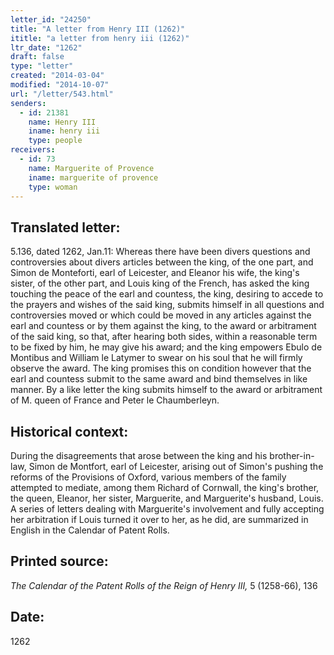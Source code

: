 ```yaml
---
letter_id: "24250"
title: "A letter from Henry III (1262)"
ititle: "a letter from henry iii (1262)"
ltr_date: "1262"
draft: false
type: "letter"
created: "2014-03-04"
modified: "2014-10-07"
url: "/letter/543.html"
senders:
  - id: 21381
    name: Henry III
    iname: henry iii
    type: people
receivers:
  - id: 73
    name: Marguerite of Provence
    iname: marguerite of provence
    type: woman
---
```

<h2> Translated letter:</h2>5.136, dated 1262, Jan.11:  Whereas there have been divers questions and controversies about divers articles between the king, of the one part, and Simon de Monteforti, earl of Leicester, and Eleanor his wife, the king's sister, of the other part, and Louis king of the French, has asked the king touching the peace of the earl and countess, the king, desiring to accede to the prayers and wishes of the said king, submits himself in all questions and controversies moved or which could be moved in any articles against the earl and countess or by them against the king, to the award or arbitrament of the said king, so that, after hearing both sides, within a reasonable term to be fixed by him, he may give his award; and the king empowers Ebulo de Montibus and William le Latymer to swear on his soul that he will firmly observe the award.  The king promises this on condition however that the earl and countess submit to the same award and bind themselves in like manner.
By a like letter the king submits himself to the award or arbitrament of M. queen of France and Peter le Chaumberleyn.
<h2 class="mt-4"> Historical context:</h2>During the disagreements that arose between the king and his brother-in-law, Simon de Montfort, earl of Leicester, arising out of Simon's pushing the reforms of the Provisions of Oxford, various members of the family attempted to mediate, among them Richard of Cornwall, the king's brother, the queen, Eleanor, her sister, Marguerite, and Marguerite's husband, Louis.  A series of letters dealing with Marguerite's involvement and fully accepting her arbitration if Louis turned it over to her, as he did, are summarized in English in the Calendar of Patent Rolls.
<h2 class="mt-4"> Printed source:</h2><p><em>The Calendar of the Patent Rolls of the Reign of Henry III,</em> 5 (1258-66), 136</p><h2 class="mt-4"> Date:</h2>1262
